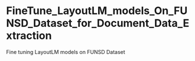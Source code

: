 # FineTune_LayoutLM_models_On_FUNSD_Dataset_for_Document_Data_Extraction
Fine tuning LayoutLM models on FUNSD Dataset
